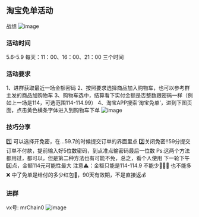 ## 淘宝免单活动
战绩
![image](https://github.com/zhaochenchen1/taobaomiandan/assets/40948380/13e8b7bd-84c7-46b1-9036-498685a830ae)

### 活动时间
5.6-5.9
每天：11：00、16：00、21：00 三个时间

### 活动要求
1、进群获取最近一场金额密码
2、按照要求选择商品加入购物车，也可以参考群主发的商品加购物车
3、购物车选中，结算看下实付金额是否整数跟密码一样（例如上一场是114，可选范围114-114.99）
4、淘宝APP搜索‘淘宝免单’，进到下图页面，点击黄色横条字体进入到购物车下单
![image](https://github.com/zhaochenchen1/taobaomiandan/assets/40948380/72907305-6f8b-49da-908d-d2214cb38ec9)

### 技巧分享
1️⃣ 可以选择开免密，在…59.7的时候提交订单的界面里点
2️⃣关闭免密‼️59分提交订单不付款，提前输入好5位数密码，到点准点输密码最后一位数
Ps:这两个方法都用过，都可以，但是第二种方法也有可能不免，总之，看个人使用
下一轮下午4️⃣点，金额114元可能性最大
注意⚠️：金额只能是114-114.9 不能少🙅🏻‍♀️ 也不能多❌
中了免单是给付的多少红包🧧，90天有效期，不是直接返💰


### 进群
vx号: mrChain0
![image](https://github.com/zhaochenchen1/-/assets/40948380/2e8ab1db-6b92-4294-b12c-49af3813cd4c)
